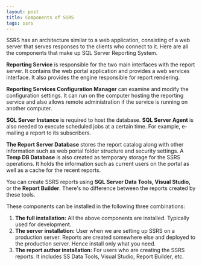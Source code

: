 ```yaml
---
layout: post
title: Components of SSRS
tags: ssrs
---
```


SSRS has an architecture similar to a web application, consisting of a web server that serves responses to the clients who connect to it. Here are all the components that make up SQL Server Reporting System.  

**Reporting Service** is responsible for the two main interfaces with the report server. It contains the web portal application and provides a web services interface. It also provides the engine responsible for report rendering.

**Reporting Services Configuration Manager** can examine and modify the configuration settings. It can run on the computer hosting the reporting service and also allows remote administration if the service is running on another computer. 

**SQL Server Instance** is required to host the database. **SQL Server Agent** is also needed to execute scheduled jobs at a certain time. For example, e-mailing a report to its subscribers.

**The Report Server Database** stores the report catalog along with other information such as web portal folder structure and security settings. A **Temp DB Database** is also created as temporary storage for the SSRS operations. It holds the information such as current users on the portal as well as a cache for the recent reports.

You can create SSRS reports using **SQL Server Data Tools, Visual Studio,** or the **Report Builder**. There's no difference between the reports created by these tools.  

These components can be installed in the following three combinations:

1. **The full installation:** All the above components are installed. Typically used for development. 
2. **The server installation:** User when we are setting up SSRS on a production server. Reports are created somewhere else and deployed to the production server. Hence install only what you need. 
3. **The report author installation:** For users who are creating the SSRS reports. It includes SS Data Tools, Visual Studio, Report Builder, etc. 